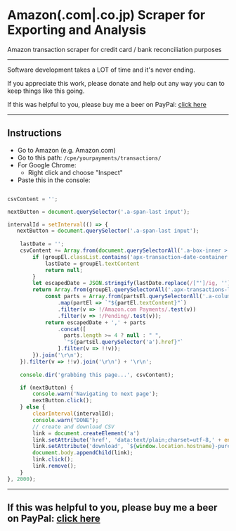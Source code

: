 # Amazon(.com|.co.jp) Scraper for Exporting and Analysis
Amazon transaction scraper for credit card / bank reconciliation purposes

---------

Software development takes a LOT of time and it's never ending. 

If you appreciate this work, please donate and help out any way you can to keep things like this going.

If this was helpful to you, please buy me a beer on PayPal: [click here](https://www.paypal.com/cgi-bin/webscr?cmd=_s-xclick&hosted_button_id=WXQKYYKPHWXHS)

---------

## Instructions
- Go to Amazon (e.g. Amazon.com)
- Go to this path: `/cpe/yourpayments/transactions/`
- For Google Chrome: 
  - Right click and choose "Inspect"
- Paste this in the console:


```javascript

csvContent = '';

nextButton = document.querySelector('.a-span-last input');

intervalId = setInterval(() => {
   nextButton = document.querySelector('.a-span-last input');
    
    lastDate = '';
    csvContent += Array.from(document.querySelectorAll('.a-box-inner > .a-section')).map(groupEl => {
        if (groupEl.classList.contains('apx-transaction-date-container')) {
            lastDate = groupEl.textContent
            return null;
        }
        let escapedDate = JSON.stringify(lastDate.replace(/["']/ig, ''));
        return Array.from(groupEl.querySelectorAll('.apx-transactions-line-item-component-container')).map(partsEl => {
            const parts = Array.from(partsEl.querySelectorAll('.a-column'))
                .map(partEl => `"${partEl.textContent}"`)
                .filter(v => !/Amazon.com Payments/.test(v))
                .filter(v => !/Pending/.test(v));
            return escapedDate + ',' + parts
                .concat([
                  parts.length >= 4 ? null : " ",
                  `"${partsEl.querySelector('a').href}"`
                ].filter(v => !!v));
        }).join('\r\n');
    }).filter(v => !!v).join('\r\n') + '\r\n';
    
    console.dir('grabbing this page...', csvContent);

    if (nextButton) {
        console.warn('Navigating to next page');
        nextButton.click();
    } else {
        clearInterval(intervalId);
        console.warn("DONE");
        // create and download CSV
        link = document.createElement('a')
        link.setAttribute('href', 'data:text/plain;charset=utf-8,' + encodeURIComponent(csvContent));
        link.setAttribute('download', `${window.location.hostname}-purchases.csv`);
        document.body.appendChild(link);
        link.click();
        link.remove();
    }
}, 2000);
```

---------
If this was helpful to you, please buy me a beer on PayPal: [click here](https://www.paypal.com/cgi-bin/webscr?cmd=_s-xclick&hosted_button_id=WXQKYYKPHWXHS)
---------
